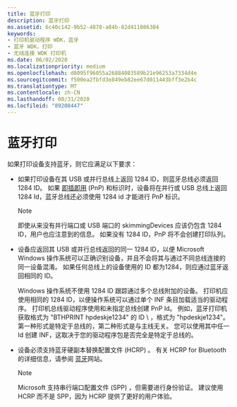 ```yaml
---
title: 蓝牙打印
description: 蓝牙打印
ms.assetid: 6c40c142-9b52-4878-a84b-82d411086304
keywords:
- 打印机驱动程序 WDK，蓝牙
- 蓝牙 WDK，打印
- 无线连接 WDK 打印机
ms.date: 06/02/2020
ms.localizationpriority: medium
ms.openlocfilehash: d8095f96055a26884083589b21e96253a7334d4e
ms.sourcegitcommit: f500ea2fbfd3e849eb82ee67d011443bff3e2b4c
ms.translationtype: MT
ms.contentlocale: zh-CN
ms.lasthandoff: 08/31/2020
ms.locfileid: "89208447"
---
```

# <a name="bluetooth-printing"></a>蓝牙打印

如果打印设备支持蓝牙，则它应满足以下要求：

- 如果打印设备在其 USB 或并行总线上返回 1284 ID，则蓝牙总线必须返回 1284 ID。 如果 [即插即用](../kernel/introduction-to-plug-and-play.md) (PnP) 和标识时，设备将在并行或 USB 总线上返回 1284 Id，蓝牙总线还必须使用 1284 id 才能进行 PnP 标识。

  > [!NOTE]
  > 即使从来没有并行端口或 USB 端口的 skimmingDevices 应该仍包含 1284 ID，用户也应注意到的信息。 如果没有 1284 ID，PnP 将不会创建打印队列。

- 设备应返回其 USB 或并行总线返回的同一 1284 ID，以便 Microsoft Windows 操作系统可以正确识别设备，并且不会将其与通过不同总线连接的同一设备混淆。 如果任何总线上的设备使用的 ID 都为1284，则应通过蓝牙返回相同的 ID。

  Windows 操作系统不使用 1284 ID 跟踪通过多个总线附加的设备。 打印机应使用相同的 1284 ID，以便操作系统可以通过单个 INF 条目加载适当的驱动程序。 打印机总线驱动程序使用和未指定总线创建 PnP Id。 例如，蓝牙打印机获取格式为 "BTHPRINT hpdeskje1234" 的 ID \\ ，格式为 "hpdeskje1234"。 第一种形式是特定于总线的，第二种形式是与主线无关。 您可以使用其中任一 Id 创建 INF，这取决于您的驱动程序包是否完全是特定于总线的。

- 设备必须支持蓝牙硬副本替换配置文件 (HCRP) 。 有关 HCRP for Bluetooth 的详细信息，请参阅 [蓝牙](https://www.bluetooth.com/specifications/profiles-overview)网站。

  > [!NOTE]
  > Microsoft 支持串行端口配置文件 (SPP) ，但需要进行身份验证。 建议使用 HCRP 而不是 SPP，因为 HCRP 提供了更好的用户体验。